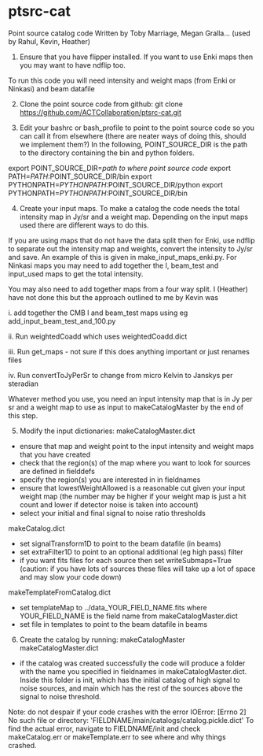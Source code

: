 # ptsrc-cat
Point source catalog code
Written by Toby Marriage, Megan Gralla... (used by Rahul, Kevin, Heather)

1. Ensure that you have flipper installed. If you want to use Enki maps then
you may want to have ndflip too.

To run this code you will need intensity and weight maps (from Enki or Ninkasi)
and beam datafile


2. Clone the point source code from github:
git clone https://github.com/ACTCollaboration/ptsrc-cat.git


3. Edit your bashrc or bash_profile to point to the point source code so you
can call it from elsewhere
(there are neater ways of doing this, should we implement them?)
In the following, POINT_SOURCE_DIR is the path to the directory containing the
bin and python folders.

export POINT_SOURCE_DIR=*path to where point source code*
export PATH=$PATH:$POINT_SOURCE_DIR/bin
export PYTHONPATH=$PYTHONPATH:$POINT_SOURCE_DIR/python
export PYTHONPATH=$PYTHONPATH:$POINT_SOURCE_DIR/bin


4. Create your input maps. To make a catalog the code needs the total
intensity map in Jy/sr and a weight map. Depending on the input maps used
there are different ways to do this.

If you are using maps that do not have the data split then for Enki, use ndflip
to separate out the intensity map and weights, convert the intensity to Jy/sr
and save. An example of this is given in make_input_maps_enki.py. For Ninkasi
maps you may need to add together the I, beam_test and input_used maps to get
the total intensity.

You may also need to add together maps from a four way split. I (Heather) have
not done this but the approach outlined to me by Kevin was

i. add together the CMB I and beam_test maps using eg add_input_beam_test_and_100.py

ii. Run weightedCoadd which uses weightedCoadd.dict

iii. Run get_maps - not sure if this does anything important or just renames files

iv. Run convertToJyPerSr to change from micro Kelvin to Janskys per steradian

Whatever method you use, you need an input intensity map that is in Jy per sr
and a weight map to use as input to makeCatalogMaster by the end of this step.


5. Modify the input dictionaries:
makeCatalogMaster.dict
  - ensure that map and weight point to the input intensity and weight
    maps that you have created
  - check that the region(s) of the map where you want to look for sources
    are defined in fielddefs
  - specify the region(s) you are interested in in fieldnames
  - ensure that lowestWeightAllowed is a reasonable cut given your input
    weight map (the number may be higher if your weight map is just a
    hit count and lower if detector noise is taken into account)
  - select your initial and final signal to noise ratio thresholds

makeCatalog.dict
  - set signalTransform1D to point to the beam datafile (in beams)
  - set extraFilter1D to point to an optional additional (eg high pass) filter
  - if you want fits files for each source then set writeSubmaps=True
    (caution: if you have lots of sources these files will take up a lot
    of space and may slow your code down)

makeTemplateFromCatalog.dict
  - set templateMap to ../data_YOUR_FIELD_NAME.fits
    where YOUR_FIELD_NAME is the field name from makeCatalogMaster.dict
  - set file in templates to point to the beam datafile in beams


6. Create the catalog by running:
makeCatalogMaster makeCatalogMaster.dict

  - if the catalog was created successfully the code will produce a folder
    with the name you specified in fieldnames in makeCatalogMaster.dict.
    Inside this folder is init, which has the initial catalog of high signal to
    noise sources, and main which has the rest of the sources above the signal
    to noise threshold.

Note: do not despair if your code crashes with the error
IOError: [Errno 2] No such file or directory: 'FIELDNAME/main/catalogs/catalog.pickle.dict'
To find the actual error, navigate to FIELDNAME/init and check makeCatalog.err
or makeTemplate.err to see where and why things crashed.
